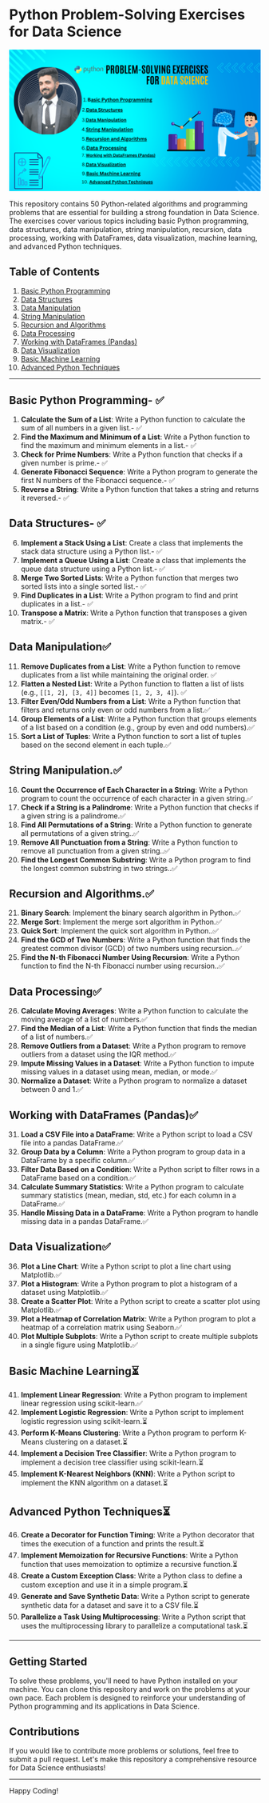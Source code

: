 # Python Problem-Solving Exercises for Data Science
![for Data Science Exercises with hamza](./assets/web%20app.png)

This repository contains 50 Python-related algorithms and programming problems that are essential for building a strong foundation in Data Science. The exercises cover various topics including basic Python programming, data structures, data manipulation, string manipulation, recursion, data processing, working with DataFrames, data visualization, machine learning, and advanced Python techniques.

## Table of Contents

1. [Basic Python Programming](#basic-python-programming)
2. [Data Structures](#data-structures)
3. [Data Manipulation](#data-manipulation)
4. [String Manipulation](#string-manipulation)
5. [Recursion and Algorithms](#recursion-and-algorithms)
6. [Data Processing](#data-processing)
7. [Working with DataFrames (Pandas)](#working-with-dataframes-pandas)
8. [Data Visualization](#data-visualization)
9. [Basic Machine Learning](#basic-machine-learning)
10. [Advanced Python Techniques](#advanced-python-techniques)

---

## Basic Python Programming- ✅

1. **Calculate the Sum of a List**: Write a Python function to calculate the sum of all numbers in a given list.- ✅
2. **Find the Maximum and Minimum of a List**: Write a Python function to find the maximum and minimum elements in a list.- ✅
3. **Check for Prime Numbers**: Write a Python function that checks if a given number is prime.- ✅
4. **Generate Fibonacci Sequence**: Write a Python program to generate the first N numbers of the Fibonacci sequence.- ✅
5. **Reverse a String**: Write a Python function that takes a string and returns it reversed.- ✅

## Data Structures- ✅

6. **Implement a Stack Using a List**: Create a class that implements the stack data structure using a Python list.- ✅
7. **Implement a Queue Using a List**: Create a class that implements the queue data structure using a Python list.- ✅
8. **Merge Two Sorted Lists**: Write a Python function that merges two sorted lists into a single sorted list.- ✅
9. **Find Duplicates in a List**: Write a Python program to find and print duplicates in a list.- ✅
10. **Transpose a Matrix**: Write a Python function that transposes a given matrix.- ✅

## Data Manipulation✅

11. **Remove Duplicates from a List**: Write a Python function to remove duplicates from a list while maintaining the original order. ✅
12. **Flatten a Nested List**: Write a Python function to flatten a list of lists (e.g., `[[1, 2], [3, 4]]` becomes `[1, 2, 3, 4]`). ✅
13. **Filter Even/Odd Numbers from a List**: Write a Python function that filters and returns only even or odd numbers from a list.✅
14. **Group Elements of a List**: Write a Python function that groups elements of a list based on a condition (e.g., group by even and odd numbers).✅
15. **Sort a List of Tuples**: Write a Python function to sort a list of tuples based on the second element in each tuple.✅

## String Manipulation.✅

16. **Count the Occurrence of Each Character in a String**: Write a Python program to count the occurrence of each character in a given string.✅
17. **Check if a String is a Palindrome**: Write a Python function that checks if a given string is a palindrome.✅
18. **Find All Permutations of a String**: Write a Python function to generate all permutations of a given string..✅
19. **Remove All Punctuation from a String**: Write a Python function to remove all punctuation from a given string..✅
20. **Find the Longest Common Substring**: Write a Python program to find the longest common substring in two strings..✅

## Recursion and Algorithms.✅

21. **Binary Search**: Implement the binary search algorithm in Python.✅
22. **Merge Sort**: Implement the merge sort algorithm in Python.✅
23. **Quick Sort**: Implement the quick sort algorithm in Python..✅
24. **Find the GCD of Two Numbers**: Write a Python function that finds the greatest common divisor (GCD) of two numbers using recursion..✅
25. **Find the N-th Fibonacci Number Using Recursion**: Write a Python function to find the N-th Fibonacci number using recursion..✅

## Data Processing✅

26. **Calculate Moving Averages**: Write a Python function to calculate the moving average of a list of numbers.✅
27. **Find the Median of a List**: Write a Python function that finds the median of a list of numbers.✅
28. **Remove Outliers from a Dataset**: Write a Python program to remove outliers from a dataset using the IQR method.✅
29. **Impute Missing Values in a Dataset**: Write a Python function to impute missing values in a dataset using mean, median, or mode.✅
30. **Normalize a Dataset**: Write a Python program to normalize a dataset between 0 and 1.✅

## Working with DataFrames (Pandas)✅

31. **Load a CSV File into a DataFrame**: Write a Python script to load a CSV file into a pandas DataFrame.✅
32. **Group Data by a Column**: Write a Python program to group data in a DataFrame by a specific column.✅
33. **Filter Data Based on a Condition**: Write a Python script to filter rows in a DataFrame based on a condition.✅
34. **Calculate Summary Statistics**: Write a Python program to calculate summary statistics (mean, median, std, etc.) for each column in a DataFrame.✅
35. **Handle Missing Data in a DataFrame**: Write a Python program to handle missing data in a pandas DataFrame.✅

## Data Visualization✅

36. **Plot a Line Chart**: Write a Python script to plot a line chart using Matplotlib.✅
37. **Plot a Histogram**: Write a Python program to plot a histogram of a dataset using Matplotlib.✅
38. **Create a Scatter Plot**: Write a Python script to create a scatter plot using Matplotlib.✅
39. **Plot a Heatmap of Correlation Matrix**: Write a Python program to plot a heatmap of a correlation matrix using Seaborn.✅
40. **Plot Multiple Subplots**: Write a Python script to create multiple subplots in a single figure using Matplotlib.✅
    
## Basic Machine Learning⏳

41. **Implement Linear Regression**: Write a Python program to implement linear regression using scikit-learn.✅
42. **Implement Logistic Regression**: Write a Python script to implement logistic regression using scikit-learn.⏳
43. **Perform K-Means Clustering**: Write a Python program to perform K-Means clustering on a dataset.⏳
44. **Implement a Decision Tree Classifier**: Write a Python program to implement a decision tree classifier using scikit-learn.⏳
45. **Implement K-Nearest Neighbors (KNN)**: Write a Python script to implement the KNN algorithm on a dataset.⏳

## Advanced Python Techniques⏳

46. **Create a Decorator for Function Timing**: Write a Python decorator that times the execution of a function and prints the result.⏳
47. **Implement Memoization for Recursive Functions**: Write a Python function that uses memoization to optimize a recursive function.⏳
48. **Create a Custom Exception Class**: Write a Python class to define a custom exception and use it in a simple program.⏳
49. **Generate and Save Synthetic Data**: Write a Python script to generate synthetic data for a dataset and save it to a CSV file.⏳
50. **Parallelize a Task Using Multiprocessing**: Write a Python script that uses the multiprocessing library to parallelize a computational task.⏳

---

## Getting Started

To solve these problems, you'll need to have Python installed on your machine. You can clone this repository and work on the problems at your own pace. Each problem is designed to reinforce your understanding of Python programming and its applications in Data Science.

## Contributions

If you would like to contribute more problems or solutions, feel free to submit a pull request. Let's make this repository a comprehensive resource for Data Science enthusiasts!

---

Happy Coding!
